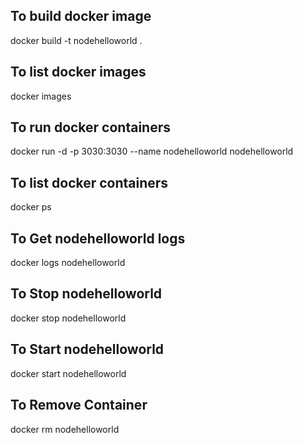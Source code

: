 ## To build docker image
docker build -t nodehelloworld .

## To list docker images
docker images

## To run docker containers
docker run -d -p 3030:3030 --name nodehelloworld nodehelloworld

## To list docker containers
docker ps

## To Get nodehelloworld logs
docker logs nodehelloworld

## To Stop nodehelloworld
docker stop nodehelloworld

## To Start nodehelloworld
docker start nodehelloworld

## To Remove Container
docker rm nodehelloworld